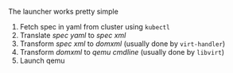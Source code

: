The launcher works pretty simple

1. Fetch spec in yaml from cluster using `kubectl`
2. Translate _spec yaml_ to _spec xml_
3. Transform _spec xml_ to _domxml_ (usually done by `virt-handler`)
4. Transform _domxml_ to _qemu cmdline_ (usually done by `libvirt`)
5. Launch qemu
